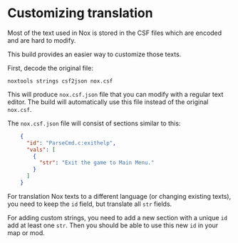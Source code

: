# Customizing translation

Most of the text used in Nox is stored in the CSF files which are encoded and are hard to modify.

This build provides an easier way to customize those texts.

First, decode the original file:

```
noxtools strings csf2json nox.csf
```

This will produce `nox.csf.json` file that you can modify with a regular text editor.
The build will automatically use this file instead of the original `nox.csf`. 

The `nox.csf.json` file will consist of sections similar to this:

```json
    {
      "id": "ParseCmd.c:exithelp",
      "vals": [
        {
          "str": "Exit the game to Main Menu."
        }
      ]
    }
```

For translation Nox texts to a different language (or changing existing texts),
you need to keep the `id` field, but translate all `str` fields.

For adding custom strings, you need to add a new section with a unique `id` add at least one `str`.
Then you should be able to use this new `id` in your map or mod.
